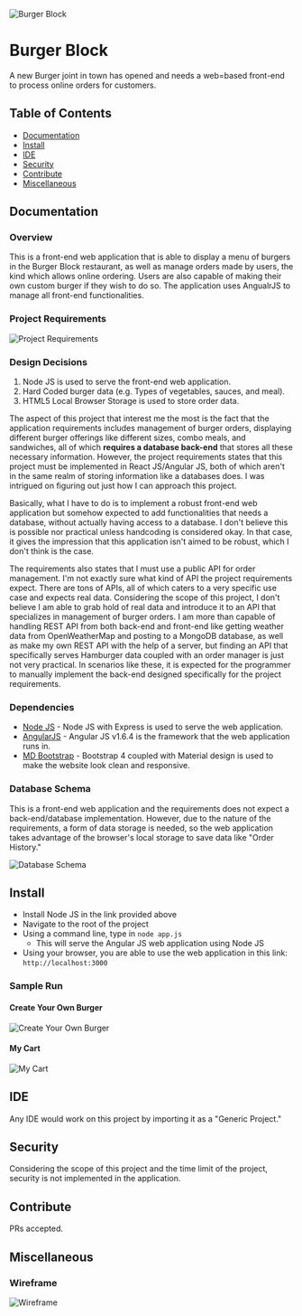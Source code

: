 
![Burger Block](https://github.com/JediahDizon/BurgerBlock/blob/master/doc/Logo.png "Logo")

# Burger Block
A new Burger joint in town has opened and needs a web=based front-end to process online orders for customers.

## Table of Contents
- [Documentation](#documentation)
- [Install](#install)
- [IDE](#ide)
- [Security](#security)
- [Contribute](#contribute)
- [Miscellaneous](#miscellaneous)

## Documentation
### Overview
This is a front-end web application that is able to display a menu of burgers in the Burger Block restaurant, as well as
manage orders made by users, the kind which allows online ordering. Users are also capable of making their own custom
burger if they wish to do so. The application uses AngualrJS to manage all front-end functionalities.

### Project Requirements
![Project Requirements](https://github.com/JediahDizon/BurgerBlock/blob/master/doc/Requirements.png "Project Requirements")

### Design Decisions
1. Node JS is used to serve the front-end web application.
2. Hard Coded burger data (e.g. Types of vegetables, sauces, and meal).
3. HTML5 Local Browser Storage is used to store order data.

The aspect of this project that interest me the most is the fact that the application requirements includes 
management of burger orders, displaying different burger offerings like different sizes, combo meals, and sandwiches, 
all of which <b>requires a database back-end</b> that stores all these necessary information. However, the project 
requirements states that this project must be implemented in React JS/Angular JS, both of which aren't in the
same realm of storing information like a databases does. I was intrigued on figuring out just how I can approach this project.

Basically, what I have to do is to implement a robust front-end web application but somehow expected to add functionalities
that needs a database, without actually having access to a database. I don't believe this is possible nor practical unless 
handcoding is considered okay. In that case, it gives the impression that this application isn't aimed to be robust, 
which I don't think is the case.

The requirements also states that I must use a public API for order management. I'm not exactly sure what kind of API 
the project requirements expect. There are tons of APIs, all of which caters to a very specific use case and expects
real data. Considering the scope of this project, I don't believe I am able to grab hold of real data and introduce it to
an API that specializes in management of burger orders. I am more than capable of handling REST API from both back-end 
and front-end like getting weather data from OpenWeatherMap and posting to a MongoDB database, as well as make my own REST API 
with the help of a server, but finding an API that specifically serves Hamburger data coupled with an order manager is just 
not very practical. In scenarios like these, it is expected for the programmer to manually implement the back-end designed 
specifically for the project requirements.

### Dependencies
- [Node JS](https://nodejs.org/en/) - Node JS with Express is used to serve the web application.
- [AngularJS](https://angularjs.org) - Angular JS v1.6.4 is the framework that the web application runs in.
- [MD Bootstrap](https://mdbootstrap.com) - Bootstrap 4 coupled with Material design is used to make the website look clean and responsive.

### Database Schema
This is a front-end web application and the requirements does not expect a back-end/database implementation. However, due to
the nature of the requirements, a form of data storage is needed, so the web application takes advantage of the browser's
local storage to save data like "Order History."

![Database Schema](https://github.com/JediahDizon/BurgerBlock/blob/master/doc/Database%20Schema.PNG "Database Schema")

## Install
- Install Node JS in the link provided above
- Navigate to the root of the project
- Using a command line, type in `node app.js`
  - This will serve the Angular JS web application using Node JS
- Using your browser, you are able to use the web application in this link: `http://localhost:3000`

### Sample Run
#### Create Your Own Burger
![Create Your Own Burger](https://github.com/JediahDizon/BurgerBlock/blob/master/doc/Sample%20Run/Create.png "Create Your Own Burger")

#### My Cart
![My Cart](https://github.com/JediahDizon/BurgerBlock/blob/master/doc/Sample%20Run/Cart.png "My Cart")

## IDE
Any IDE would work on this project by importing it as a "Generic Project."

## Security
Considering the scope of this project and the time limit of the project, security is not implemented in the application.

## Contribute
PRs accepted.

## Miscellaneous
### Wireframe
![Wireframe](https://github.com/JediahDizon/BurgerBlock/blob/master/doc/Wireframe.png "Wireframe")
